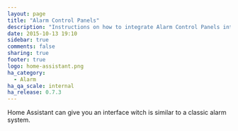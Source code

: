 ```yaml
---
layout: page
title: "Alarm Control Panels"
description: "Instructions on how to integrate Alarm Control Panels into Home Assistant."
date: 2015-10-13 19:10
sidebar: true
comments: false
sharing: true
footer: true
logo: home-assistant.png
ha_category:
  - Alarm
ha_qa_scale: internal
ha_release: 0.7.3
---
```


Home Assistant can give you an interface witch is similar to a classic alarm system.
